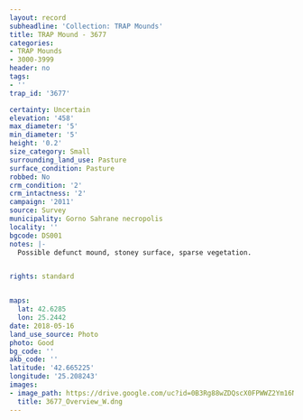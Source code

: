 ```yaml
---
layout: record
subheadline: 'Collection: TRAP Mounds'
title: TRAP Mound - 3677
categories:
- TRAP Mounds
- 3000-3999
header: no
tags:
- ''
trap_id: '3677'

certainty: Uncertain
elevation: '458'
max_diameter: '5'
min_diameter: '5'
height: '0.2'
size_category: Small
surrounding_land_use: Pasture
surface_condition: Pasture
robbed: No
crm_condition: '2'
crm_intactness: '2'
campaign: '2011'
source: Survey
municipality: Gorno Sahrane necropolis
locality: ''
bgcode: DS001
notes: |-
  Possible defunct mound, stoney surface, sparse vegetation.


rights: standard


maps:
  lat: 42.6285
  lon: 25.2442
date: 2018-05-16
land_use_source: Photo
photo: Good
bg_code: ''
akb_code: ''
latitude: '42.665225'
longitude: '25.208243'
images:
- image_path: https://drive.google.com/uc?id=0B3Rg88wZDQscX0FPWWZ2Ym16NFU
  title: 3677_Overview_W.dng
---
```

